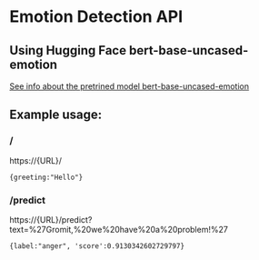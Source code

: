 # Emotion Detection API 
## Using Hugging Face bert-base-uncased-emotion

[See info about the pretrined model bert-base-uncased-emotion](https://huggingface.co/bhadresh-savani/bert-base-uncased-emotion)

## Example usage:

### /
https://{URL}/

`{greeting:"Hello"}`

### /predict
https://{URL}/predict?text=%27Gromit,%20we%20have%20a%20problem!%27

`{label:"anger", 'score':0.9130342602729797}`